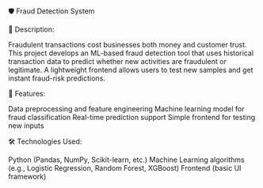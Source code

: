
🛡️ Fraud Detection System


📌 Description:


Fraudulent transactions cost businesses both money and customer trust. This project develops an ML-based fraud detection tool that uses historical transaction data to predict whether new activities are fraudulent or legitimate. A lightweight frontend allows users to test new samples and get instant fraud-risk predictions.


🚀 Features:


Data preprocessing and feature engineering
Machine learning model for fraud classification
Real-time prediction support
Simple frontend for testing new inputs


🛠️ Technologies Used:


Python (Pandas, NumPy, Scikit-learn, etc.)
Machine Learning algorithms (e.g., Logistic Regression, Random Forest, XGBoost)
Frontend (basic UI framework)
